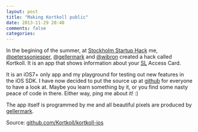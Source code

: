 ```yaml
---
layout: post
title: "Making Kortkoll public"
date: 2013-11-29 20:40
comments: false
categories: 
---
```


In the begining of the summer, at [Stockholm Startup Hack](http://www.sthlmstartuphack.com/) me, [@peterssonjesper](http://twitter.com/peterssonjesper), [@gellermark](http://twitter.com/gellermark) and [@wibron](http://twitter.com/wibron) created a hack called Kortkoll. It is an app that shows information about your [SL](http://sl.se/) Access Card.  

It is an iOS7+ only app and my playground for testing out new features in the iOS SDK. I have now decided to put the source up at [github](https://github.com/Kortkoll/kortkoll-ios) for everyone to have a look at. Maybe you learn something by it, or you find some nasty peace of code in there. Either way, ping me about it! :)

The app itself is programmed by me and all beautiful pixels are produced by [gellermark](http://dribbble.com/gellermark).

Source: [github.com/Kortkoll/kortkoll-ios](https://github.com/Kortkoll/kortkoll-ios)
